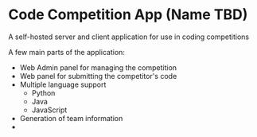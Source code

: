 # Code Competition App (Name TBD)

A self-hosted server and client application for use in coding competitions

A few main parts of the application:

- Web Admin panel for managing the competition
- Web panel for submitting the competitor's code
- Multiple language support
  - Python
  - Java
  - JavaScript
- Generation of team information
- 
